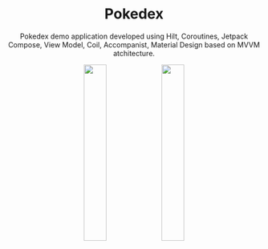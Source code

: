 <h1 align="center"> Pokedex </h1>
<p align="center">Pokedex demo application developed using Hilt, Coroutines, Jetpack Compose, View Model, Coil, Accompanist, Material Design based on MVVM atchitecture.</p>

<p align="center">
<img src="https://user-images.githubusercontent.com/36087806/151614467-2c2f4009-d108-4335-b60a-f05addd1c1e0.png" height=30% width=30%></img>
<img src="https://user-images.githubusercontent.com/36087806/151614484-a48c93c7-330f-44b1-9684-6d22a4d3b3bf.png" height=30% width=30%></img>
</p>
